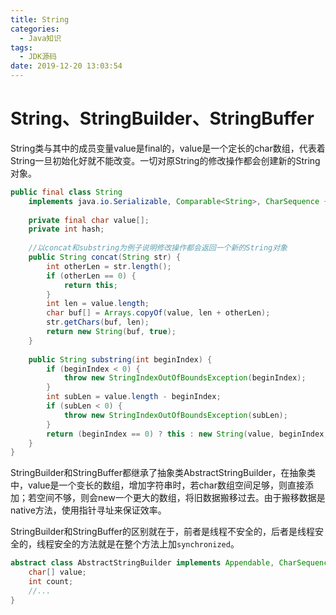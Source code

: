 ```yaml
---
title: String
categories:
  - Java知识
tags:
  - JDK源码
date: 2019-12-20 13:03:54
---
```


# String、StringBuilder、StringBuffer

String类与其中的成员变量value是final的，value是一个定长的char数组，代表着String一旦初始化好就不能改变。一切对原String的修改操作都会创建新的String对象。

<!-- more --> 

```java
public final class String 
    implements java.io.Serializable, Comparable<String>, CharSequence {
    
    private final char value[];
    private int hash;
    
    //以concat和substring为例子说明修改操作都会返回一个新的String对象
    public String concat(String str) {
        int otherLen = str.length();
        if (otherLen == 0) {
            return this;
        }
        int len = value.length;
        char buf[] = Arrays.copyOf(value, len + otherLen);
        str.getChars(buf, len);
        return new String(buf, true);
    }
    
    public String substring(int beginIndex) {
        if (beginIndex < 0) {
            throw new StringIndexOutOfBoundsException(beginIndex);
        }
        int subLen = value.length - beginIndex;
        if (subLen < 0) {
            throw new StringIndexOutOfBoundsException(subLen);
        }
        return (beginIndex == 0) ? this : new String(value, beginIndex, subLen);
    }
}
```



StringBuilder和StringBuffer都继承了抽象类AbstractStringBuilder，在抽象类中，value是一个变长的数组，增加字符串时，若char数组空间足够，则直接添加；若空间不够，则会new一个更大的数组，将旧数据搬移过去。由于搬移数据是native方法，使用指针寻址来保证效率。

StringBuilder和StringBuffer的区别就在于，前者是线程不安全的，后者是线程安全的，线程安全的方法就是在整个方法上加`synchronized`。

```java
abstract class AbstractStringBuilder implements Appendable, CharSequence {
    char[] value;
    int count;
    //...
}
```

